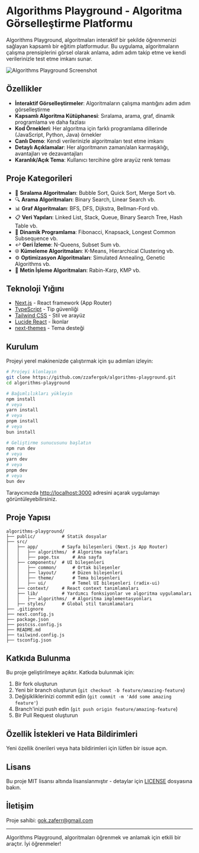 # Algorithms Playground - Algoritma Görselleştirme Platformu

Algorithms Playground, algoritmaları interaktif bir şekilde öğrenmenizi sağlayan kapsamlı bir eğitim platformudur. Bu uygulama, algoritmaların çalışma prensiplerini görsel olarak anlama, adım adım takip etme ve kendi verilerinizle test etme imkanı sunar.

![Algorithms Playground Screenshot](/public/assets/20210104_230350.jpg)

## Özellikler

- **İnteraktif Görselleştirmeler**: Algoritmaların çalışma mantığını adım adım görselleştirme
- **Kapsamlı Algoritma Kütüphanesi**: Sıralama, arama, graf, dinamik programlama ve daha fazlası
- **Kod Örnekleri**: Her algoritma için farklı programlama dillerinde (JavaScript, Python, Java) örnekler
- **Canlı Demo**: Kendi verilerinizle algoritmaları test etme imkanı
- **Detaylı Açıklamalar**: Her algoritmanın zaman/alan karmaşıklığı, avantajları ve dezavantajları
- **Karanlık/Açık Tema**: Kullanıcı tercihine göre arayüz renk teması

## Proje Kategorileri

- 🔄 **Sıralama Algoritmaları**: Bubble Sort, Quick Sort, Merge Sort vb.
- 🔍 **Arama Algoritmaları**: Binary Search, Linear Search vb.
- 📊 **Graf Algoritmaları**: BFS, DFS, Dijkstra, Bellman-Ford vb.
- 📋 **Veri Yapıları**: Linked List, Stack, Queue, Binary Search Tree, Hash Table vb.
- 🧮 **Dinamik Programlama**: Fibonacci, Knapsack, Longest Common Subsequence vb.
- ↩️ **Geri İzleme**: N-Queens, Subset Sum vb.
- 🌐 **Kümeleme Algoritmaları**: K-Means, Hierarchical Clustering vb.
- ⚙️ **Optimizasyon Algoritmaları**: Simulated Annealing, Genetic Algorithms vb.
- 📝 **Metin İşleme Algoritmaları**: Rabin-Karp, KMP vb.

## Teknoloji Yığını

- [Next.js](https://nextjs.org/) - React framework (App Router)
- [TypeScript](https://www.typescriptlang.org/) - Tip güvenliği
- [Tailwind CSS](https://tailwindcss.com/) - Stil ve arayüz
- [Lucide React](https://lucide.dev/) - İkonlar
- [next-themes](https://github.com/pacocoursey/next-themes) - Tema desteği

## Kurulum

Projeyi yerel makinenizde çalıştırmak için şu adımları izleyin:

```bash
# Projeyi klonlayın
git clone https://github.com/zzafergok/algorithms-playground.git
cd algorithms-playground

# Bağımlılıkları yükleyin
npm install
# veya
yarn install
# veya
pnpm install
# veya
bun install

# Geliştirme sunucusunu başlatın
npm run dev
# veya
yarn dev
# veya
pnpm dev
# veya
bun dev
```

Tarayıcınızda [http://localhost:3000](http://localhost:3000) adresini açarak uygulamayı görüntüleyebilirsiniz.

## Proje Yapısı

```
algorithms-playground/
├── public/          # Statik dosyalar
├── src/
│   ├── app/         # Sayfa bileşenleri (Next.js App Router)
│   │   ├── algorithms/  # Algoritma sayfaları
│   │   ├── page.tsx     # Ana sayfa
│   ├── components/  # UI bileşenleri
│   │   ├── common/      # Ortak bileşenler
│   │   ├── layout/      # Düzen bileşenleri
│   │   ├── theme/       # Tema bileşenleri
│   │   ├── ui/          # Temel UI bileşenleri (radix-ui)
│   ├── context/     # React context tanımlamaları
│   ├── lib/         # Yardımcı fonksiyonlar ve algoritma uygulamaları
│   │   ├── algorithms/  # Algoritma implementasyonları
│   ├── styles/      # Global stil tanımlamaları
├── .gitignore
├── next.config.js
├── package.json
├── postcss.config.js
├── README.md
├── tailwind.config.js
├── tsconfig.json
```

## Katkıda Bulunma

Bu proje geliştirilmeye açıktır. Katkıda bulunmak için:

1. Bir fork oluşturun
2. Yeni bir branch oluşturun (`git checkout -b feature/amazing-feature`)
3. Değişikliklerinizi commit edin (`git commit -m 'Add some amazing feature'`)
4. Branch'inizi push edin (`git push origin feature/amazing-feature`)
5. Bir Pull Request oluşturun

## Özellik İstekleri ve Hata Bildirimleri

Yeni özellik önerileri veya hata bildirimleri için lütfen bir issue açın.

## Lisans

Bu proje MIT lisansı altında lisanslanmıştır - detaylar için [LICENSE](LICENSE) dosyasına bakın.

## İletişim

Proje sahibi: [gok.zaferr@gmail.com](mailto:gok.zaferr@gmail.com)

---

Algorithms Playground, algoritmaları öğrenmek ve anlamak için etkili bir araçtır. İyi öğrenmeler!
